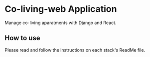 # Co-living-web Application

Manage co-living aparatments with Django and React.

## How to use

Please read and follow the instructions on each stack's ReadMe file. 
